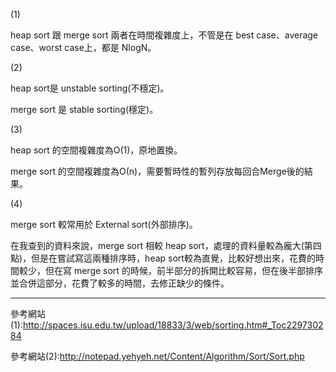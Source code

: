 (1) 

heap sort 跟 merge sort 兩者在時間複雜度上，不管是在 best case、average case、worst case上，都是 NlogN。

(2) 

heap sort是 unstable sorting(不穩定)。

merge sort 是 stable sorting(穩定)。

(3)

heap sort 的空間複雜度為Ο(1)，原地置換。

merge sort 的空間複雜度為Ο(n)，需要暫時性的暫列存放每回合Merge後的結果。

(4)

merge sort 較常用於 External sort(外部排序)。


在我查到的資料來說，merge sort 相較 heap sort，處理的資料量較為龐大(第四點)，但是在嘗試寫這兩種排序時，heap sort較為直覺，比較好想出來，花費的時間較少，但在寫 merge sort 的時候，前半部分的拆開比較容易，但在後半部排序並合併這部分，花費了較多的時間，去修正缺少的條件。

----------------------------------------------------------------------------------------------------------------------------
參考網站(1):http://spaces.isu.edu.tw/upload/18833/3/web/sorting.htm#_Toc229730284

參考網站(2):http://notepad.yehyeh.net/Content/Algorithm/Sort/Sort.php
